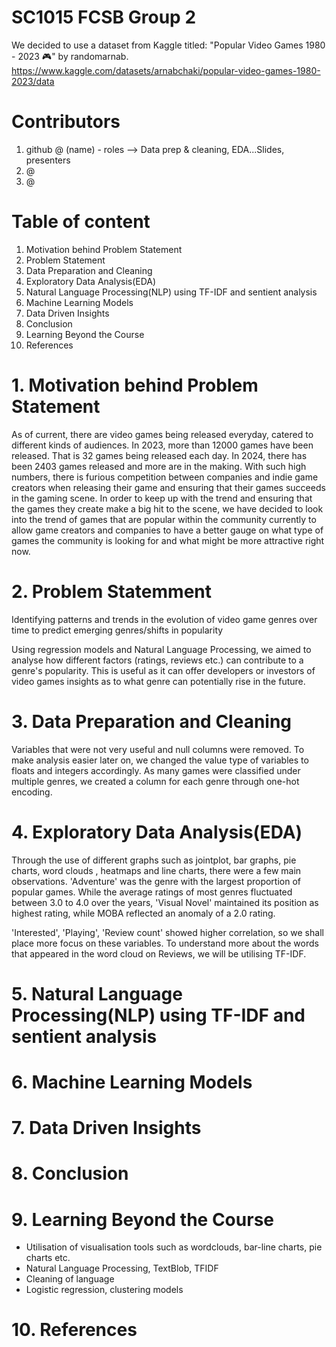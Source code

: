 # SC1015 FCSB Group 2
We decided to use a dataset from Kaggle titled: "Popular Video Games 1980 - 2023 🎮" by randomarnab.
https://www.kaggle.com/datasets/arnabchaki/popular-video-games-1980-2023/data

# Contributors
1. github @ (name) - roles --> Data prep & cleaning, EDA...Slides, presenters
2. @
3. @

# Table of content
1. Motivation behind Problem Statement
2. Problem Statement
3. Data Preparation and Cleaning
4. Exploratory Data Analysis(EDA)
5. Natural Language Processing(NLP) using TF-IDF and sentient analysis
6. Machine Learning Models
7. Data Driven Insights
8. Conclusion
9. Learning Beyond the Course
10. References

# 1. Motivation behind Problem Statement
As of current, there are video games being released everyday, catered to different kinds of audiences. In 2023, more than 12000 games have been released. That is 32 games being released each day. In 2024, there has been 2403 games released and more are in the making. With such high numbers, there is furious competition between companies and indie game creators when releasing their game and ensuring that their games succeeds in the gaming scene. In order to keep up with the trend and ensuring that the games they create make a big hit to the scene, we have decided to look into the trend of games that are popular within the community currently to allow game creators and companies to have a better gauge on what type of games the community is looking for and what might be more attractive right now.

# 2. Problem Statemment
Identifying patterns and trends in the evolution of video game genres over time to predict emerging genres/shifts in popularity

Using regression models and Natural Language Processing, we aimed to analyse how different factors (ratings, reviews etc.) can contribute to a genre's popularity.
This is useful as it can offer developers or investors of video games insights as to what genre can potentially rise in the future.

# 3. Data Preparation and Cleaning
Variables that were not very useful and null columns were removed. To make analysis easier later on, we changed the value type of variables to floats and integers accordingly. As many games were classified under multiple genres, we created a column for each genre through one-hot encoding.

# 4. Exploratory Data Analysis(EDA)
Through the use of different graphs such as jointplot, bar graphs, pie charts, word clouds , heatmaps and line charts, there were a few main observations. 'Adventure' was the genre with the largest proportion of popular games. While the average ratings of most genres fluctuated between 3.0 to 4.0 over the years, 'Visual Novel' maintained its position as highest rating, while MOBA reflected an anomaly of a 2.0 rating.

'Interested', 'Playing', 'Review count' showed higher correlation, so we shall place more focus on these variables. To understand more about the words that appeared in the word cloud on Reviews, we will be utilising TF-IDF.

# 5. Natural Language Processing(NLP) using TF-IDF and sentient analysis

# 6. Machine Learning Models

# 7. Data Driven Insights

# 8. Conclusion

# 9. Learning Beyond the Course
- Utilisation of visualisation tools such as wordclouds, bar-line charts, pie charts etc.
- Natural Language Processing, TextBlob, TFIDF
- Cleaning of language
- Logistic regression, clustering models

# 10. References
